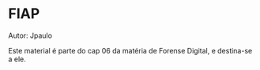 # FIAP
Autor: Jpaulo

Este material é parte do cap 06 da matéria de Forense Digital, e destina-se a ele.
